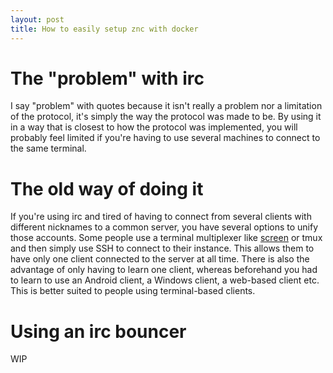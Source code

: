 ```yaml
---
layout: post
title: How to easily setup znc with docker
---
```


# The "problem" with irc

I say "problem" with quotes because it isn't really a problem nor a limitation of the protocol, it's simply the way the protocol was made to be. By using it in a way that is closest to how the protocol was implemented, you will probably feel limited if you're having to use several machines to connect to the same terminal.

# The old way of doing it
If you're using irc and tired of having to connect from several clients with different nicknames to a common server, you have several options to unify those accounts. Some people use a terminal multiplexer like [screen](https://robots.thoughtbot.com/running-weechat-on-a-server-for-irc-backlogs) or tmux and then simply use SSH to connect to their instance. This allows them to have only one client connected to the server at all time. There is also the advantage of only having to learn one client, whereas beforehand you had to learn to use an Android client, a Windows client, a web-based client etc. This is better suited to people using terminal-based clients.

# Using an irc bouncer

WIP
